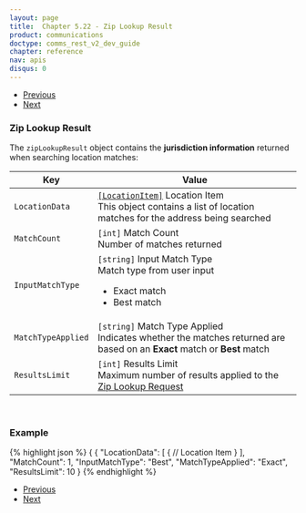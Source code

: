 ```yaml
---
layout: page
title:  Chapter 5.22 - Zip Lookup Result
product: communications
doctype: comms_rest_v2_dev_guide
chapter: reference
nav: apis
disqus: 0
---
```


<ul class="pager">
  <li class="previous"><a href="/communications/dev-guide_rest_v2/reference/zip-lookup-request/"><i class="glyphicon glyphicon-chevron-left"></i>Previous</a></li>
  <li class="next"><a href="/communications/dev-guide_rest_v2/reference/location-item/">Next<i class="glyphicon glyphicon-chevron-right"></i></a></li>
</ul>

<h3>Zip Lookup Result</h3>

The <code>zipLookupResult</code> object contains the <b>jurisdiction information</b> returned when searching location matches:

<div class="mobile-table">
  <table class="styled-table">
    <thead>
      <tr>
        <th>Key</th>
        <th>Value</th>
      </tr>
    </thead>
    <tbody>
      <tr>
            <td><code>LocationData</code></td>
            <td><a class="dev-guide-link" href="/communications/dev-guide_rest_v2/reference/location-item/"><code>[LocationItem]</code></a> Location Item
            <br>
            This object contains a list of location matches for the address being searched
            </td>
        </tr>
        <tr>
            <td><code>MatchCount</code></td>
            <td><code>[int]</code> Match Count
            <br/>
            Number of matches returned
            </td>
        </tr>
        <tr>
            <td><code>InputMatchType</code></td>
            <td><code>[string]</code> Input Match Type
            <br/>
            Match type from user input
            <ul class="dev-guide-list">
                <li>Exact match</li>
                <li>Best match</li>
            </ul>
            </td>
        </tr>
        <tr>
            <td><code>MatchTypeApplied</code></td>
            <td><code>[string]</code> Match Type Applied
            <br/>
            Indicates whether the matches returned are based on an <b>Exact</b> match or <b>Best</b> match
            </td>
        </tr>
        <tr>
            <td><code>ResultsLimit</code></td>
            <td><code>[int]</code> Results Limit
            <br/>
            Maximum number of results applied to the <a class="dev-guide-link" href="/communications/dev-guide_rest_v2/reference/zip-lookup-request/">Zip Lookup Request</a>
            </td>
        </tr>
    </tbody>
  </table>
</div>
<br>

<h3>Example</h3>

{% highlight json %}
{
  {
  "LocationData": [
    {
      // Location Item
    }
  ],
  "MatchCount": 1,
  "InputMatchType": "Best",
  "MatchTypeApplied": "Exact",
  "ResultsLimit": 10
}
{% endhighlight %}

<ul class="pager">
  <li class="previous"><a href="/communications/dev-guide_rest_v2/reference/zip-lookup-request/"><i class="glyphicon glyphicon-chevron-left"></i>Previous</a></li>
  <li class="next"><a href="/communications/dev-guide_rest_v2/reference/location-item/">Next<i class="glyphicon glyphicon-chevron-right"></i></a></li>
</ul>